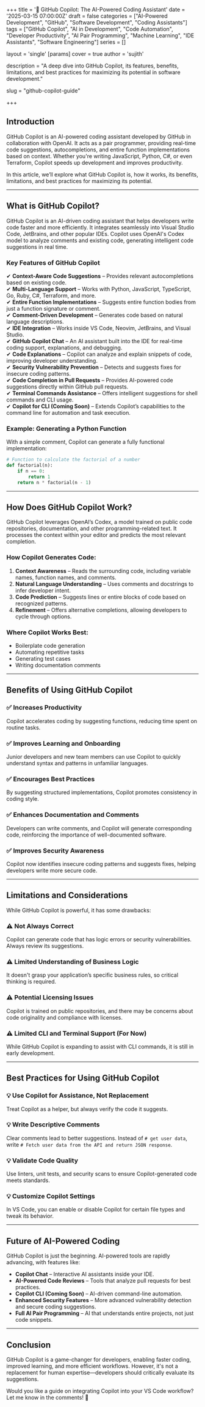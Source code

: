 +++
title = '🚀 GitHub Copilot: The AI-Powered Coding Assistant'
date = '2025-03-15 07:00:00Z'
draft = false
categories = ["AI-Powered Development", "GitHub", "Software Development", "Coding Assistants"]
tags = ["GitHub Copilot", "AI in Development", "Code Automation", "Developer Productivity", "AI Pair Programming", "Machine Learning", "IDE Assistants", "Software Engineering"]
series = []

layout = 'single'
[params]
    cover = true
    author = 'sujith'
    
description = "A deep dive into GitHub Copilot, its features, benefits, limitations, and best practices for maximizing its potential in software development."

slug = "github-copilot-guide"

+++

## **Introduction**

GitHub Copilot is an AI-powered coding assistant developed by GitHub in collaboration with OpenAI. It acts as a pair programmer, providing real-time code suggestions, autocompletions, and entire function implementations based on context. Whether you're writing JavaScript, Python, C#, or even Terraform, Copilot speeds up development and improves productivity.

In this article, we’ll explore what GitHub Copilot is, how it works, its benefits, limitations, and best practices for maximizing its potential.

---

## **What is GitHub Copilot?**

GitHub Copilot is an AI-driven coding assistant that helps developers write code faster and more efficiently. It integrates seamlessly into Visual Studio Code, JetBrains, and other popular IDEs. Copilot uses OpenAI's Codex model to analyze comments and existing code, generating intelligent code suggestions in real time.

### **Key Features of GitHub Copilot**

✔ **Context-Aware Code Suggestions** – Provides relevant autocompletions based on existing code.  
✔ **Multi-Language Support** – Works with Python, JavaScript, TypeScript, Go, Ruby, C#, Terraform, and more.  
✔ **Entire Function Implementations** – Suggests entire function bodies from just a function signature or comment.  
✔ **Comment-Driven Development** – Generates code based on natural language descriptions.  
✔ **IDE Integration** – Works inside VS Code, Neovim, JetBrains, and Visual Studio.  
✔ **GitHub Copilot Chat** – An AI assistant built into the IDE for real-time coding support, explanations, and debugging.  
✔ **Code Explanations** – Copilot can analyze and explain snippets of code, improving developer understanding.  
✔ **Security Vulnerability Prevention** – Detects and suggests fixes for insecure coding patterns.  
✔ **Code Completion in Pull Requests** – Provides AI-powered code suggestions directly within GitHub pull requests.  
✔ **Terminal Commands Assistance** – Offers intelligent suggestions for shell commands and CLI usage.  
✔ **Copilot for CLI (Coming Soon)** – Extends Copilot’s capabilities to the command line for automation and task execution.  

### **Example: Generating a Python Function**

With a simple comment, Copilot can generate a fully functional implementation:

```python
# Function to calculate the factorial of a number
def factorial(n):
    if n == 0:
        return 1
    return n * factorial(n - 1)
```

---

## **How Does GitHub Copilot Work?**

GitHub Copilot leverages OpenAI’s Codex, a model trained on public code repositories, documentation, and other programming-related text. It processes the context within your editor and predicts the most relevant completion.

### **How Copilot Generates Code:**

1. **Context Awareness** – Reads the surrounding code, including variable names, function names, and comments.
2. **Natural Language Understanding** – Uses comments and docstrings to infer developer intent.
3. **Code Prediction** – Suggests lines or entire blocks of code based on recognized patterns.
4. **Refinement** – Offers alternative completions, allowing developers to cycle through options.

### **Where Copilot Works Best:**

- Boilerplate code generation
- Automating repetitive tasks
- Generating test cases
- Writing documentation comments

---

## **Benefits of Using GitHub Copilot**

### ✅ **Increases Productivity**

Copilot accelerates coding by suggesting functions, reducing time spent on routine tasks.

### ✅ **Improves Learning and Onboarding**

Junior developers and new team members can use Copilot to quickly understand syntax and patterns in unfamiliar languages.

### ✅ **Encourages Best Practices**

By suggesting structured implementations, Copilot promotes consistency in coding style.

### ✅ **Enhances Documentation and Comments**

Developers can write comments, and Copilot will generate corresponding code, reinforcing the importance of well-documented software.

### ✅ **Improves Security Awareness**

Copilot now identifies insecure coding patterns and suggests fixes, helping developers write more secure code.

---

## **Limitations and Considerations**

While GitHub Copilot is powerful, it has some drawbacks:

### ⚠️ **Not Always Correct**

Copilot can generate code that has logic errors or security vulnerabilities. Always review its suggestions.

### ⚠️ **Limited Understanding of Business Logic**

It doesn't grasp your application’s specific business rules, so critical thinking is required.

### ⚠️ **Potential Licensing Issues**

Copilot is trained on public repositories, and there may be concerns about code originality and compliance with licenses.

### ⚠️ **Limited CLI and Terminal Support (For Now)**

While GitHub Copilot is expanding to assist with CLI commands, it is still in early development.

---

## **Best Practices for Using GitHub Copilot**

### 💡 **Use Copilot for Assistance, Not Replacement**

Treat Copilot as a helper, but always verify the code it suggests.

### 💡 **Write Descriptive Comments**

Clear comments lead to better suggestions. Instead of `# get user data`, write `# Fetch user data from the API and return JSON response`.

### 💡 **Validate Code Quality**

Use linters, unit tests, and security scans to ensure Copilot-generated code meets standards.

### 💡 **Customize Copilot Settings**

In VS Code, you can enable or disable Copilot for certain file types and tweak its behavior.

---

## **Future of AI-Powered Coding**

GitHub Copilot is just the beginning. AI-powered tools are rapidly advancing, with features like:

- **Copilot Chat** – Interactive AI assistants inside your IDE.
- **AI-Powered Code Reviews** – Tools that analyze pull requests for best practices.
- **Copilot CLI (Coming Soon)** – AI-driven command-line automation.
- **Enhanced Security Features** – More advanced vulnerability detection and secure coding suggestions.
- **Full AI Pair Programming** – AI that understands entire projects, not just code snippets.

---

## **Conclusion**

GitHub Copilot is a game-changer for developers, enabling faster coding, improved learning, and more efficient workflows. However, it's not a replacement for human expertise—developers should critically evaluate its suggestions.

Would you like a guide on integrating Copilot into your VS Code workflow? Let me know in the comments! 🚀
